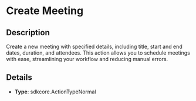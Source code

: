 
# Create Meeting

## Description

Create a new meeting with specified details, including title, start and end dates, duration, and attendees. This action allows you to schedule meetings with ease, streamlining your workflow and reducing manual errors.

## Details

- **Type**: sdkcore.ActionTypeNormal
